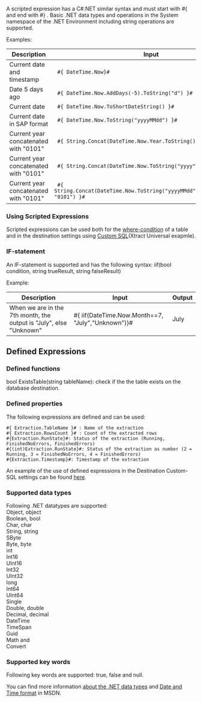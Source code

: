 A scripted expression has a C#.NET similar syntax and must start with #{ and end with #} .
Basic .NET data types and operations in the System namespace of the .NET Environment including string operations are supported. 

Examples:

| Description                           | Input                                                                         | Output              |
|---------------------------------------|-------------------------------------------------------------------------------|---------------------|
| Current date and timestamp            |``` #{ DateTime.Now}#```                                                             | 23.07.2013 10:17:37 |
| Date 5 days ago                       |``` #{ DateTime.Now.AddDays(-5).ToString("d") }#```                                  | 18.07.2013          |
| Current date                          |``` #{ DateTime.Now.ToShortDateString() }#```                                        | 23.07.2013          |
| Current date in SAP format            |``` #{ DateTime.Now.ToString("yyyyMMdd") }#```                                       | 20130723            |
| Current year concatenated with "0101" |``` #{ String.Concat(DateTime.Now.Year.ToString(), "0101") }#```                     | 20130101            |
| Current year concatenated with "0101" |``` #{ String.Concat(DateTime.Now.ToString("yyyy"), "0101") }#```                    | 20130101            |
| Current year concatenated with "0101" |``` #{ String.Concat(DateTime.Now.ToString("yyyyMMdd").Substring(0,4), "0101") }#``` | 20130101            |

### Using Scripted Expressions

Scripted expressions can be used both for the [where-condition](../table/where-clause) of a table and in the destination settings using [Custom SQL](https://help.theobald-software.com/en/xtract-universal/xu-destinations/microsoft-sql-server/sql-server-custom-sql)(Xtract Universal exapmle).

### IF-statement 

An IF-statement is supported and has the following syntax: iif(bool condition, string trueResult, string falseResult)  

Example: 

| Description                                                        | Input                                             | Output |
|--------------------------------------------------------------------|---------------------------------------------------|--------|
| When we are in the 7th month, the output is "July", else "Unknown" | #{ iif(DateTime.Now.Month==7, "July","Unknown")}# | July   |

## Defined Expressions

### Defined functions

bool ExistsTable(string tableName): check if the the table exists on the database destination. 

### Defined properties

The following expressions are defined and can be used: 
```
#{ Extraction.TableName }# : Name of the extraction
#{ Extraction.RowsCount }# : Count of the extracted rows
#{Extraction.RunState}#: Status of the extraction (Running, FinishedNoErrors, FinishedErrors)
#{(int)Extraction.RunState}#: Status of the extraction as number (2 = Running, 3 = FinishedNoErrors, 4 = FinishedErrors)
#{Extraction.Timestamp}#: Timestamp of the extraction 
```

An example of the use of defined expressions in the Destination Custom-SQL settings can be found [here](../xu-destinations/microsoft-sql-server/sql-server-custom-sql).
 

### Supported data types

Following .NET datatypes are supported:<br>
Object, object<br>
Boolean, bool<br>
Char, char<br>
String, string<br>
SByte<br>
Byte, byte<br>
int<br>
Int16<br>
UInt16<br>
Int32<br>
UInt32<br>
long<br>
Int64<br>
UInt64<br>
Single<br>
Double, double<br>
Decimal, decimal<br>
DateTime<br>
TimeSpan<br>
Guid<br>
Math and<br>
Convert<br>

### Supported key words

Following key words are supported: 
true, false and null.

You can find more information [about the .NET data types](http://msdn.microsoft.com/en-us/library/System%28v=vs.90%29.aspx) and [Date and Time format](https://docs.microsoft.com/en-us/dotnet/standard/base-types/custom-date-and-time-format-strings) in MSDN.



